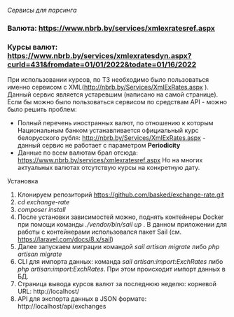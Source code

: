 *Сервисы для парсинга*
###  Валюта: https://www.nbrb.by/services/xmlexratesref.aspx  
### Курсы валют: https://www.nbrb.by/services/xmlexratesdyn.aspx?curId=431&fromdate=01/01/2022&todate=01/16/2022

При использовании курсов, по ТЗ необходимо было пользоваться именно сервисом с XML(http://nbrb.by/Services/XmlExRates.aspx ).
Данный сервис является устаревшим (написано на самой странице).
Если бы можно было пользоваться сервисом по средствам API - можно было решить проблем:
- Полный перечень иностранных валют, по отношению к которым Национальным банком устанавливается официальный курс белорусского рубля:
   http://nbrb.by/Services/XmlExRates.aspx - данный сервис не работает с параметром **Periodicity**
- Данные по всем валютам брал отсюда: https://www.nbrb.by/services/xmlexratesref.aspx
  Но на многих актуальных валютах отсутствую курсы на конкретную дату.

Установка

 1. Клонируем репозиторий https://github.com/basked/exchange-rate.git
 2. *cd exchange-rate*
 3. *composer install* 
 4. После установки зависимостей можно, поднять контейнеры Docker при помощи команды *./vendor/bin/sail up* .
    В данном приложении для работы с контейнерами использовался пакет Sail (см. https://laravel.com/docs/8.x/sail)
 5. Далее запускаем миграции командой *sail artisan migrate* либо *php artisan migrate*
 6. CLI для импорта данных: команда *sail artisan:import:ExchRates* либо *php artisan:import:ExchRates*. При этом происходит импорт данных в БД.
 7. Страница вывода курсов валют за последнюю неделю: корневой URL: http://localhost/ 
 8. API для экспорта данных в JSON формате: http://localhost/api/exchanges 